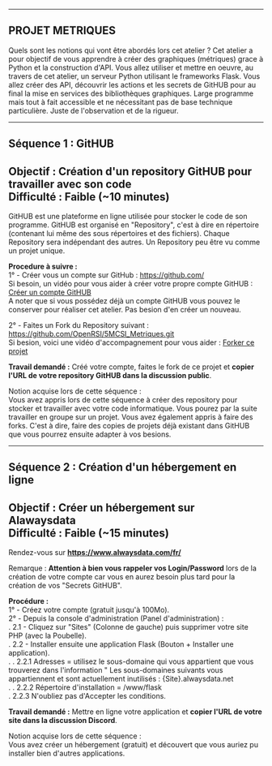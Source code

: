 ------------------------------------------------------------------------------------------------------
PROJET METRIQUES
------------------------------------------------------------------------------------------------------
Quels sont les notions qui vont être abordés lors cet atelier ?
Cet atelier a pour objectif de vous apprendre à créer des graphiques (métriques) grace à Python et la construction d'API.
Vous allez utiliser et mettre en oeuvre, au travers de cet atelier, un serveur Python utilisant le frameworks Flask. 
Vous allez créer des API, découvrir les actions et les secrets de GitHUB pour au final la mise en services des bibliothèques graphiques.
Large programme mais tout à fait accessible et ne nécessitant pas de base technique particulière. Juste de l'observation et de la rigueur.

-------------------------------------------------------------------------------------------------------
Séquence 1 : GitHUB
-------------------------------------------------------------------------------------------------------
Objectif : Création d'un repository GitHUB pour travailler avec son code  
Difficulté : Faible (~10 minutes)
-------------------------------------------------------------------------------------------------------
GitHUB est une plateforme en ligne utilisée pour stocker le code de son programme.
GitHUB est organisé en "Repository", c'est à dire en répertoire (contenant lui même des sous répertoires et des fichiers). Chaque Repository sera indépendant des autres. Un Repository peu être vu comme un projet unique.

**Procedure à suivre :**  
1° - Créer vous un compte sur GitHub : https://github.com/  
Si besoin, un vidéo pour vous aider à créer votre propre compte GitHUB : [Créer un compte GitHUB](https://docs.github.com/fr/get-started/onboarding/getting-started-with-your-github-account)  
A noter que si vous possédez déjà un compte GitHUB vous pouvez le conserver pour réaliser cet atelier. Pas besion d'en créer un nouveau.

2° - Faites un Fork du Repository suivant : https://github.com/OpenRSI/5MCSI_Metriques.git  
Si besion, voici une vidéo d'accompagnement pour vous aider : [Forker ce projet](https://youtu.be/p33-7XQ29zQ)    
  
**Travail demandé :** Créé votre compte, faites le fork de ce projet et **copier l'URL de votre repository GitHUB dans la discussion public**.

Notion acquise lors de cette séquence :  
Vous avez appris lors de cette séquence à créer des repository pour stocker et travailler avec votre code informatique. Vous pourez par la suite travailler en groupe sur un projet. Vous avez également appris à faire des forks. C'est à dire, faire des copies de projets déjà existant dans GitHUB que vous pourrez ensuite adapter à vos besions.

---------------------------------------------------
Séquence 2 : Création d'un hébergement en ligne
---------------------------------------------------
Objectif : Créer un hébergement sur Alawaysdata  
Difficulté : Faible (~15 minutes)
---------------------------------------------------

Rendez-vous sur **https://www.alwaysdata.com/fr/**  
  
Remarque : **Attention à bien vous rappeler vos Login/Password** lors de la création de votre compte car vous en aurez besoin plus tard pour la création de vos "Secrets GitHUB".

**Procédure :**  
1° - Créez votre compte (gratuit jusqu'à 100Mo).  
2° - Depuis la console d'administration (Panel d'administration) :  
 . 2.1 - Cliquez sur "Sites" (Colonne de gauche) puis supprimer votre site PHP (avec la Poubelle).  
 . 2.2 - Installer ensuite une application Flask (Bouton + Installer une application).  
 . . 2.2.1 Adresses = utilisez le sous-domaine qui vous appartient que vous trouverez dans l'information " Les sous-domaines suivants vous appartiennent et sont actuellement inutilisés : {Site}.alwaysdata.net  
 . . 2.2.2 Répertoire d'installation = /www/flask  
 . 2.2.3 N'oubliez pas d'Accepter les conditions.  
		
**Travail demandé :** Mettre en ligne votre application et **copier l'URL de votre site dans la discussion Discord**.  
  
Notion acquise lors de cette séquence :  
Vous avez créer un hébergement (gratuit) et découvert que vous auriez pu installer bien d'autres applications. 





